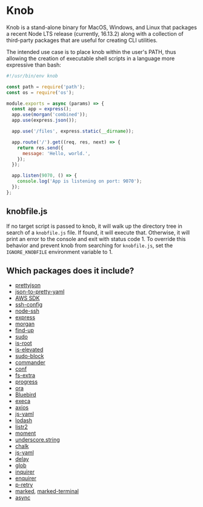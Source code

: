 # Knob

Knob is a stand-alone binary for MacOS, Windows, and Linux that packages a recent Node LTS release (currently, 16.13.2) along with a collection of third-party packages that are useful for creating CLI utilities.

The intended use case is to place knob within the user's PATH, thus allowing the creation of executable shell scripts in a language more expressive than bash:

```javascript
#!/usr/bin/env knob

const path = require('path');
const os = require('os');

module.exports = async (params) => {
  const app = express();
  app.use(morgan('combined'));
  app.use(express.json());

  app.use('/files', express.static(__dirname));

  app.route('/').get((req, res, next) => {
    return res.send({
      message: 'Hello, world.',
    });
  });

  app.listen(9070, () => {
    console.log('App is listening on port: 9070');
  });
};
```

## knobfile.js

If no target script is passed to knob, it will walk up the directory tree in search of a `knobfile.js` file. If found, it will execute that. Otherwise, it will print an error to the console and exit with status code 1. To override this behavior and prevent knob from searching for `knobfile.js`, set the `IGNORE_KNOBFILE` environment variable to 1.

## Which packages does it include?

- [prettyjson](https://www.npmjs.com/package/prettyjson)
- [json-to-pretty-yaml](https://www.npmjs.com/package/json-to-pretty-yaml)
- [AWS SDK](https://www.npmjs.com/package/aws-sdk)
- [ssh-config](https://www.npmjs.com/package/ssh-config)
- [node-ssh](https://www.npmjs.com/package/node-ssh)
- [express](https://expressjs.com/)
- [morgan](https://www.npmjs.com/package/morgan)
- [find-up](https://www.npmjs.com/package/find-up)
- [sudo](https://www.npmjs.com/package/sudo)
- [is-root](https://www.npmjs.com/package/sudo)
- [is-elevated](https://www.npmjs.com/package/is-elevated)
- [sudo-block](https://www.npmjs.com/package/sudo-block)
- [commander](https://www.npmjs.com/package/commander)
- [conf](https://www.npmjs.com/package/conf)
- [fs-extra](https://www.npmjs.com/package/fs-extra)
- [progress](https://www.npmjs.com/package/progress)
- [ora](https://www.npmjs.com/package/ora)
- [Bluebird](https://www.npmjs.com/package/bluebird)
- [execa](https://www.npmjs.com/package/execa)
- [axios](https://www.npmjs.com/package/axios)
- [js-yaml](https://www.npmjs.com/package/js-yaml)
- [lodash](https://www.npmjs.com/package/lodash)
- [listr2](https://www.npmjs.com/package/listr2)
- [moment](https://www.npmjs.com/package/moment)
- [underscore.string](https://www.npmjs.com/package/underscore.string)
- [chalk](https://www.npmjs.com/package/chalk)
- [js-yaml](https://www.npmjs.com/package/js-yaml)
- [delay](https://www.npmjs.com/package/delay)
- [glob](https://www.npmjs.com/package/glob)
- [inquirer](https://www.npmjs.com/package/inquirer)
- [enquirer](https://www.npmjs.com/package/enquirer)
- [p-retry](https://www.npmjs.com/package/p-retry)
- [marked](https://www.npmjs.com/package/marked), [marked-terminal](https://www.npmjs.com/package/marked-terminal)
- [async](https://www.npmjs.com/package/async)

